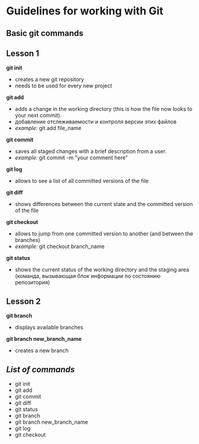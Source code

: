 # Guidelines for working with Git
## Basic git commands

## Lesson 1
**git init**
* creates a new git repository
* needs to be used for every new project

**git add** 
* adds a change in the working directory (this is how the file now looks to your next commit). 
* добавление отслеживаемости и контроля версии этих файлов 
* *example:* git add file_name

**git commit** 
* saves all staged changes with a brief description from a user. 
* *example:* git commit -m "your comment here"

**git log**
* allows to see a list of all committed versions of the file

**git diff**
* shows differences between the current state and the committed version of the file 

**git checkout**
* allows to jump from one committed version to another (and between the branches)
* *example:* git checkout branch_name

**git status**
* shows the current status of the working directory and the staging area (команда, вызывающая блок информации по состоянию репозитория)

## Lesson 2
**git branch** 
* displays available branches

**git branch new_branch_name**
* creates a new branch 

## _List of commands_
* git init
* git add
* git commit
* git diff
* git status
* git branch
* git branch new_branch_name
* git log
* git checkout 